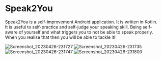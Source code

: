 # Speak2You
Speak2You is a self-improvement Android application. It is written in Kotlin. It is useful to self-practice and self-judge your speaking skill. Being self-aware of yourself and what triggers you to not be able to speak properly. When you realise that then you will be able to tackle it!

![Screenshot_20230426-231727](https://user-images.githubusercontent.com/9552357/234661190-a7c2c28c-3cdf-4b01-9782-3d8b536d879d.png)
![Screenshot_20230426-231735](https://user-images.githubusercontent.com/9552357/234661197-684b36f2-c1da-42d5-b677-780fa04badb3.png)
![Screenshot_20230426-231747](https://user-images.githubusercontent.com/9552357/234661205-35c49389-42ec-4e14-8a28-83e0b5fd3103.png)
![Screenshot_20230426-231800](https://user-images.githubusercontent.com/9552357/234661173-e9d9be62-bc96-4e45-aa20-5e60f92e374f.png)
